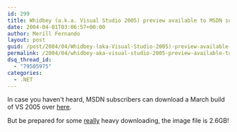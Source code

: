 ```yaml
---
id: 299
title: Whidbey (a.k.a. Visual Studio 2005) preview available to MSDN subscribers
date: 2004-04-01T03:06:57+00:00
author: Merill Fernando
layout: post
guid: /post/2004/04/Whidbey-(aka-Visual-Studio-2005)-preview-available-to-MSDN-subscribers.aspx
permalink: /2004/04/whidbey-aka-visual-studio-2005-preview-available-to-msdn-subscribers/
dsq_thread_id:
  - "79505975"
categories:
  - .NET
---
```

<body xmlns="http://www.w3.org/1999/xhtml">
    <div class="Section1">
        <p>
            In case you haven't heard, MSDN subscribers can download a March build of VS 2005
            over <a href="http://msdn.microsoft.com/subscriptions/downloads/default.aspx">here</a>.
        </p>
        <p>
            But be prepared for some <u>really</u> heavy downloading, the image file is 2.6GB!
        </p>
    </div>
</body>